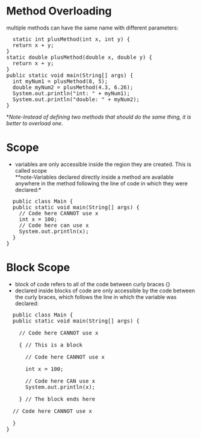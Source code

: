 # Method Overloading 
multiple methods can have the same name with different parameters:<br/>
<pre>
  static int plusMethod(int x, int y) {
  return x + y;
}
static double plusMethod(double x, double y) {
  return x + y;
}
public static void main(String[] args) {
  int myNum1 = plusMethod(8, 5);
  double myNum2 = plusMethod(4.3, 6.26);
  System.out.println("int: " + myNum1);
  System.out.println("double: " + myNum2);
}
</pre>
**Note-Instead of defining two methods that should do the same thing, it is better to overload one.*
# Scope
+  variables are only accessible inside the region they are created. This is called scope<br/>
**note-Variables declared directly inside a method are available anywhere in the method following the line of code in which they were declared:*<br/>
<pre>
  public class Main {
  public static void main(String[] args) {
    // Code here CANNOT use x
    int x = 100;
    // Code here can use x
    System.out.println(x);
  }
}
</pre>
# Block Scope
+ block of code refers to all of the code between curly braces {}<br/>
+ declared inside blocks of code are only accessible by the code between the curly braces, which follows the line in which the variable was declared:<br/>
<pre>
  public class Main {
  public static void main(String[] args) {

    // Code here CANNOT use x

    { // This is a block

      // Code here CANNOT use x

      int x = 100;

      // Code here CAN use x
      System.out.println(x);

    } // The block ends here

  // Code here CANNOT use x

  }
}
</pre>
